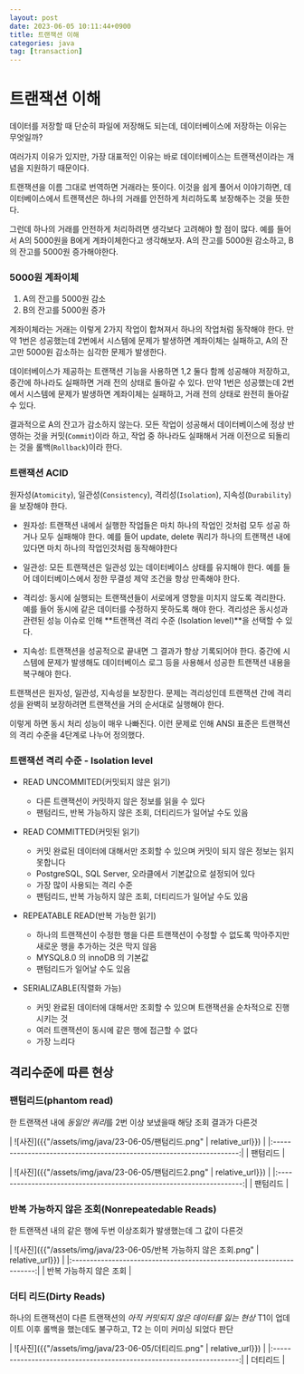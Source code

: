 ```yaml
---
layout: post
date: 2023-06-05 10:11:44+0900
title: 트랜잭션 이해
categories: java
tag: [transaction]
---
```


# 트랜잭션 이해

데이터를 저장할 때 단순히 파일에 저장해도 되는데, 데이터베이스에 저장하는 이유는 무엇일까? 

여러가지 이유가 있지만, 가장 대표적인 이유는 바로 데이터베이스는 트랜잭션이라는 개념을 지원하기 때문이다.

트랜잭션을 이름 그대로 번역하면 거래라는 뜻이다. 이것을 쉽게 풀어서 이야기하면, 데이터베이스에서 트랜잭션은 하나의 거래를 안전하게 처리하도록 보장해주는 것을 뜻한다. 

그런데 하나의 거래를 안전하게 처리하려면 생각보다 고려해야 할 점이 많다. 예를 들어서 A의 5000원을 B에게 계좌이체한다고 생각해보자. A의 잔고를 5000원 감소하고, B의 잔고를 5000원 증가해야한다.


### 5000원 계좌이체

1. A의 잔고를 5000원 감소
2. B의 잔고를 5000원 증가

계좌이체라는 거래는 이렇게 2가지 작업이 합쳐져서 하나의 작업처럼 동작해야 한다. 만약 1번은 성공했는데 2번에서 시스템에 문제가 발생하면 계좌이체는 실패하고, A의 잔고만 5000원 감소하는 심각한 문제가 발생한다.

데이터베이스가 제공하는 트랜잭션 기능을 사용하면 1,2 둘다 함께 성공해야 저장하고, 중간에 하나라도 실패하면 거래 전의 상태로 돌아갈 수 있다. 만약 1번은 성공했는데 2번에서 시스템에 문제가 발생하면 계좌이체는 실패하고, 거래 전의 상태로 완전히 돌아갈 수 있다.

결과적으로 A의 잔고가 감소하지 않는다. 모든 작업이 성공해서 데이터베이스에 정상 반영하는 것을 커밋(`Commit`)이라 하고, 작업 중 하나라도 실패해서 거래 이전으로 되돌리는 것을 롤백(`Rollback`)이라 한다.


### 트랜잭션 ACID

원자성(`Atomicity`), 일관성(`Consistency`), 격리성(`Isolation`), 지속성(`Durability`)을 보장해야 한다.

- 원자성: 트랜잭션 내에서 실행한 작업들은 마치 하나의 작업인 것처럼 모두 성공 하거나 모두 실패해야 한다. 예를 들어 update, delete 쿼리가 하나의 트랜잭션 내에 있다면 마치 하나의 작업인것처럼 동작해야한다

- 일관성: 모든 트랜잭션은 일관성 있는 데이터베이스 상태를 유지해야 한다. 예를 들어 데이터베이스에서 정한 무결성 제약 조건을 항상 만족해야 한다.

- 격리성: 동시에 실행되는 트랜잭션들이 서로에게 영향을 미치지 않도록 격리한다. 예를 들어 동시에 같은 데이터를 수정하지 못하도록 해야 한다. 격리성은 동시성과 관련된 성능 이슈로 인해 **트랜잭션 격리 수준 (Isolation level)**을 선택할 수 있다.

- 지속성: 트랜잭션을 성공적으로 끝내면 그 결과가 항상 기록되어야 한다. 중간에 시스템에 문제가 발생해도 데이터베이스 로그 등을 사용해서 성공한 트랜잭션 내용을 복구해야 한다.


트랜잭션은 원자성, 일관성, 지속성을 보장한다. 문제는 격리성인데 트랜잭션 간에 격리성을 완벽히 보장하려면 트랜잭션을 거의 순서대로 실행해야 한다. 

이렇게 하면 동시 처리 성능이 매우 나빠진다. 이런 문제로 인해 ANSI 표준은 트랜잭션의 격리 수준을 4단계로 나누어 정의했다.

### 트랜잭션 격리 수준 - Isolation level

- READ UNCOMMITED(커밋되지 않은 읽기)
  - 다른 트랜잭션이 커밋하지 않은 정보를 읽을 수 있다
  - 팬텀리드, 반복 가능하지 않은 조회, 더티리드가 일어날 수도 있음

- READ COMMITTED(커밋된 읽기)
  - 커밋 완료된 데이터에 대해서만 조회할 수 있으며 커밋이 되지 않은 정보는 읽지 못합니다
  - PostgreSQL, SQL Server, 오라클에서 기본값으로 설정되어 있다
  - 가장 많이 사용되는 격리 수준
  - 팬텀리드, 반복 가능하지 않은 조회, 더티리드가 일어날 수도 있음

- REPEATABLE READ(반복 가능한 읽기)
  - 하나의 트랜잭션이 수정한 행을 다른 트랜잭션이 수정할 수 없도록 막아주지만 새로운 행을 추가하는 것은 막지 않음
  - MYSQL8.0 의 innoDB 의 기본값
  - 팬텀리드가 일어날 수도 있음

- SERIALIZABLE(직렬화 가능)
  - 커밋 완료된 데이터에 대해서만 조회할 수 있으며 트랜잭션을 순차적으로 진행시키는 것
  - 여러 트랜잭션이 동시에 같은 행에 접근할 수 없다
  - 가장 느리다


## 격리수준에 따른 현상

### 팬텀리드(phantom read)

한 트랜잭션 내에 *동일안 쿼리*를 2번 이상 보냈을때 해당 조회 결과가 다른것

| ![사진]({{"/assets/img/java/23-06-05/팬텀리드.png" | relative_url}}) |
|:--------------------------------------------------------------------:|
|                         팬텀리드                          |

| ![사진]({{"/assets/img/java/23-06-05/팬텀리드2.png" | relative_url}}) |
|:--------------------------------------------------------------------:|
|                         팬텀리드                          |


### 반복 가능하지 않은 조회(Nonrepeatedable Reads)
한 트랜잭션 내의 같은 행에 두번 이상조회가 발생했는데 그 값이 다른것

| ![사진]({{"/assets/img/java/23-06-05/반복 가능하지 않은 조회.png" | relative_url}}) |
|:--------------------------------------------------------------------:|
|                         반복 가능하지 않은 조회                          |

### 더티 리드(Dirty Reads)
하나의 트랜잭션이 다른 트랜잭션의 *아직 커밋되지 않은 데이터를 잃는 현상*
T1이 업데이트 이후 롤백을 했는데도 불구하고, T2 는 이미 커미싱 되었다 판단

| ![사진]({{"/assets/img/java/23-06-05/더티리드.png" | relative_url}}) |
|:--------------------------------------------------------------------:|
|                         더티리드                          |




















